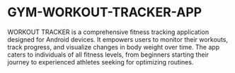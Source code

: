 # GYM-WORKOUT-TRACKER-APP
WORKOUT TRACKER is a comprehensive fitness tracking application designed for Android devices. It empowers users to monitor their workouts, track progress, and visualize changes in body weight over time. The app caters to individuals of all fitness levels, from beginners starting their journey to experienced athletes seeking for optimizing routines.

